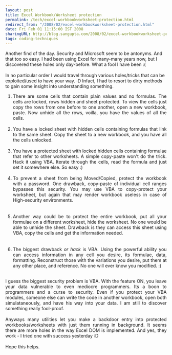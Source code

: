 ```yaml
---
layout: post
title: Excel Workbook/Worksheet protection
permalink: /tech/excel-workbookworksheet-protection.html
redirect_from: "/2008/02/excel-workbookworksheet-protection.html"
date: Fri Feb 01 11:15:00 IST 2008
sharingURL: http://blog.sangupta.com/2008/02/excel-workbookworksheet-protection.html
tags: coding-techniques
---
```


Another find of the day. Security and Microsoft seem to be antonyms. And that too so easy. I had been using Excel for many-many years now, but I discovered these holes only day-before. What a fool I have been :(
<br>
<br>In no particular order I would travel through various holes/tricks that can be exploited/used to have your way. :D Infact, I had to resort to dirty methods to gain some insight into understanding something.
<p></p>
<ol style="text-align:justify;">
    <li>There are some cells that contain plain values and no formulas. The cells are locked, rows hidden and sheet protected. To view the cells just copy the rows from one before to one another, open a new workbook, paste. Now unhide all the rows, voilla, you have the values of all the cells.<br><br></li>
    <li>You have a locked sheet with hidden cells containing formulas that link to the same sheet. Copy the sheet to a new workbook, and you have all the cells unlocked.<br><br></li>
    <li>You have a protected sheet with locked hidden cells containing formulae that refer to other worksheets. A simple copy-paste won't do the trick. Hack it using VBA. Iterate through the cells, read the formula and just set it somewhere else. So easy :)<br><br></li>
    <li>To prevent a sheet from being Moved/Copied, protect the workbook with a password. One drawback, copy-paste of individual cell ranges bypasses this security. You may use VBA to copy-protect your worksheet, but again that may render workbook useless in case of High-security environments.<br><br></li>
    <br>
    <li>Another way could be to protect the entire workbook, put all your formulae on a different worksheet, hide the worksheet. No one would be able to unhide the sheet. Drawback is they can access this sheet using VBA, copy the cells and get the information needed.<br><br></li>
    <br>
    <li>The biggest drawback <i>or hack</i> is VBA. Using the powerful ability you can access information in any cell you desire, its formulae, data, formatting. Reconstruct those with the variations you desire, put them at any other place, and reference. No one will ever know you modified. :)</li>
    <br>
</ol>
<p align="justify">I guess the biggest security problem is VBA. With the feature ON, you leave your data vulnerable to even mediocre programmers. Its a boon to programmers and a curse to security. Even if you protect your VBA modules, someone else can write the code in another workbook, open both simulataneously, and have his way into your data. I am still to discover something really fool-proof.<br><br>Anyways many utilities let you make a backdoor entry into protected workbooks/worksheets with just them running in background. It seems there are more holes in the way Excel DOM is implemented. And yes, they work - I tried one with success yesterday :D<br><br>Hope this helps.</p>
